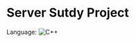# Server Sutdy Project
Language: ![C++](https://img.shields.io/badge/-C++-00599c?style=for-the-badge&logo=C%2B%2B&logoColor=white)
